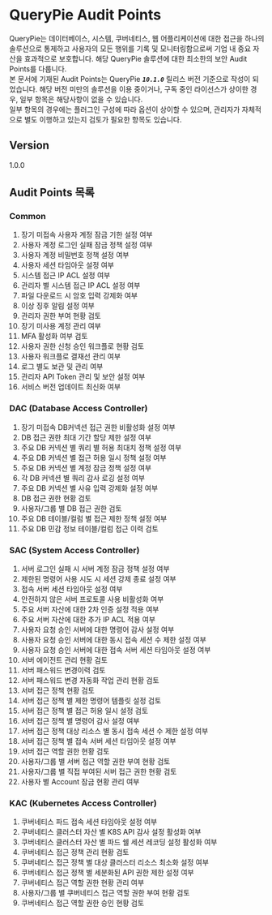 # QueryPie Audit Points
QueryPie는 데이터베이스, 시스템, 쿠버네티스, 웹 어플리케이션에 대한 접근을 하나의 솔루션으로 통제하고 사용자의 모든 행위를 기록 및 모니터링함으로써 기업 내 중요 자산을 효과적으로 보호합니다. 해당 QueryPie 솔루션에 대한 최소한의 보안 Audit Points를 다룹니다.  
본 문서에 기재된 Audit Points는 QueryPie _**`10.1.0`**_ 릴리스 버전 기준으로 작성이 되었습니다. 해당 버전 미만의 솔루션을 이용 중이거나, 구독 중인 라이선스가 상이한 경우, 일부 항목은 해당사항이 없을 수 있습니다.  
일부 항목의 경우에는 플러그인 구성에 따라 옵션이 상이할 수 있으며, 관리자가 자체적으로 별도 이행하고 있는지 검토가 필요한 항목도 있습니다. 

## Version
1.0.0 

## Audit Points 목록
### Common
1. 장기 미접속 사용자 계정 잠금 기한 설정 여부
1. 사용자 계정 로그인 실패 잠금 정책 설정 여부
1. 사용자 계정 비밀번호 정책 설정 여부
1. 사용자 세션 타임아웃 설정 여부
1. 시스템 접근 IP ACL 설정 여부
1. 관리자 별 시스템 접근 IP ACL 설정 여부
1. 파일 다운로드 시 암호 입력 강제화 여부 
1. 이상 징후 알림 설정 여부
1. 관리자 권한 부여 현황 검토
1. 장기 미사용 계정 관리 여부
1. MFA 활성화 여부 검토
1. 사용자 권한 신청 승인 워크플로 현황 검토
1. 사용자 워크플로 결재선 관리 여부
1. 로그 별도 보관 및 관리 여부 
1. 관리자 API Token 관리 및 보안 설정 여부
1. 서비스 버전 업데이트 최신화 여부

### DAC (Database Access Controller)
1. 장기 미접속 DB커넥션 접근 권한 비활성화 설정 여부
1. DB 접근 권한 최대 기간 할당 제한 설정 여부
1. 주요 DB 커넥션 별 쿼리 별 허용 최대치 정책 설정 여부
1. 주요 DB 커넥션 별 접근 허용 일시 정책 설정 여부
1. 주요 DB 커넥션 별 계정 잠금 정책 설정 여부
1. 각 DB 커넥션 별 쿼리 감사 로깅 설정 여부
1. 주요 DB 커넥션 별 사유 입력 강제화 설정 여부
1. DB 접근 권한 현황 검토
1. 사용자/그룹 별 DB 접근 권한 검토
1. 주요 DB 테이블/컬럼 별 접근 제한 정책 설정 여부
1. 주요 DB 민감 정보 테이블/컬럼 접근 이력 검토

### SAC (System Access Controller)
1. 서버 로그인 실패 시 서버 계정 잠금 정책 설정 여부
1. 제한된 명령어 사용 시도 시 세션 강제 종료 설정 여부
1. 접속 서버 세션 타임아웃 설정 여부
1. 안전하지 않은 서버 프로토콜 사용 비활성화 여부
1. 주요 서버 자산에 대한 2차 인증 설정 적용 여부
1. 주요 서버 자산에 대한 추가 IP ACL 적용 여부
1. 사용자 요청 승인 서버에 대한 명령어 감사 설정 여부
1. 사용자 요청 승인 서버에 대한 동시 접속 세션 수 제한 설정 여부
1. 사용자 요청 승인 서버에 대한 접속 서버 세션 타임아웃 설정 여부
1. 서버 에이전트 관리 현황 검토
1. 서버 패스워드 변경이력 검토 
1. 서버 패스워드 변경 자동화 작업 관리 현황 검토 
1. 서버 접근 정책 현황 검토
1. 서버 접근 정책 별 제한 명령어 템플릿 설정 검토 
1. 서버 접근 정책 별 접근 허용 일시 설정 검토
1. 서버 접근 정책 별 명령어 감사 설정 여부
1. 서버 접근 정책 대상 리소스 별 동시 접속 세션 수 제한 설정 여부
1. 서버 접근 정책 별 접속 서버 세션 타임아웃 설정 여부
1. 서버 접근 역할 권한 현황 검토
1. 사용자/그룹 별 서버 접근 역할 권한 부여 현황 검토
1. 사용자/그룹 별 직접 부여된 서버 접근 권한 현황 검토
1. 사용자 별 Account 잠금 현황 관리 여부

### KAC (Kubernetes Access Controller)
1. 쿠버네티스 파드 접속 세션 타임아웃 설정 여부 
1. 쿠버네티스 클러스터 자산 별 K8S API 감사 설정 활성화 여부
1. 쿠버네티스 클러스터 자산 별 파드 쉘 세션 레코딩 설정 활성화 여부
1. 쿠버네티스 접근 정책 관리 현황 검토
1. 쿠버네티스 접근 정책 별 대상 클러스터 리소스 최소화 설정 여부 
1. 쿠버네티스 접근 정책 별 세분화된 API 권한 제한 설정 여부 
1. 쿠버네티스 접근 역할 권한 현황 관리 여부
1. 사용자/그룹 별 쿠버네티스 접근 역할 권한 부여 현황 검토
1. 쿠버네티스 접근 역할 권한 승인 현황 검토
